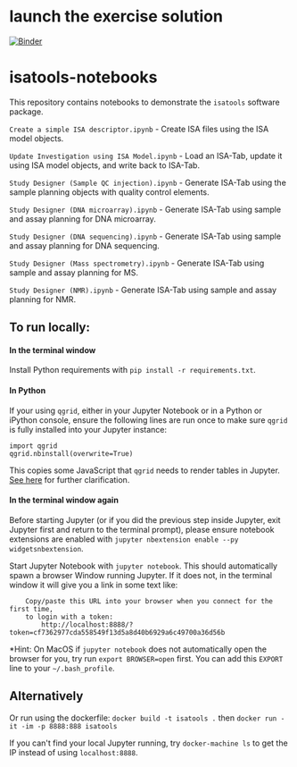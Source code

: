 # launch the exercise solution

[![Binder](https://mybinder.org/badge_logo.svg)](https://mybinder.org/v2/gh/proccaserra/isatools-notebooks/dtp?filepath=notebooks%2FStudy%20Designer%20(Sample%20QC%20injection).ipynb)



# isatools-notebooks

This repository contains notebooks to demonstrate the `isatools` software package.

`Create a simple ISA descriptor.ipynb` - Create ISA files using the ISA model objects.

`Update Investigation using ISA Model.ipynb` - Load an ISA-Tab, update it using ISA model objects, and write back to ISA-Tab.

`Study Designer (Sample QC injection).ipynb` - Generate ISA-Tab using the sample planning objects with quality control elements.

`Study Designer (DNA microarray).ipynb` - Generate ISA-Tab using sample and assay planning for DNA microarray.

`Study Designer (DNA sequencing).ipynb` - Generate ISA-Tab using sample and assay planning for DNA sequencing.

`Study Designer (Mass spectrometry).ipynb` - Generate ISA-Tab using sample and assay planning for MS.

`Study Designer (NMR).ipynb` - Generate ISA-Tab using sample and assay planning for NMR.

## To run locally:

#### In the terminal window

Install Python requirements with `pip install -r requirements.txt`.

#### In Python

If your using `qgrid`, either in your Jupyter Notebook or in a Python or iPython console, ensure the following lines are run once to make sure `qgrid` is fully installed into your Jupyter instance:
```
import qgrid
qgrid.nbinstall(overwrite=True)
```
This copies some JavaScript that `qgrid` needs to render tables in Jupyter. [See here](http://nbviewer.jupyter.org/gist/TimShawver/8fcef51dd3c222ed25306c002ab89b60#Notebook-installation) for further clarification.

#### In the terminal window again

Before starting Jupyter (or if you did the previous step inside Jupyter, exit Jupyter first and return to the terminal prompt), please ensure notebook extensions are enabled with `jupyter nbextension enable --py widgetsnbextension`.

Start Jupyter Notebook with `jupyter notebook`. This should automatically spawn a browser Window running Jupyter. If it does not, in the terminal window it will give you a link in some text like:

```
    Copy/paste this URL into your browser when you connect for the first time,
    to login with a token:
        http://localhost:8888/?token=cf7362977cda558549f13d5a8d40b6929a6c49700a36d56b
```

*Hint: On MacOS if `jupyter notebook` does not automatically open the browser for you, try run `export BROWSER=open` first. You can add this `EXPORT` line to your `~/.bash_profile`.

## Alternatively

Or run using the dockerfile: `docker build -t isatools .` then `docker run -it -im -p 8888:888 isatools`

If you can't find your local Jupyter running, try `docker-machine ls` to get the IP instead of using `localhost:8888`.
